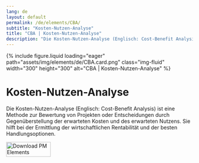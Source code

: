 ```yaml
---
lang: de
layout: default
permalink: /de/elements/CBA/
subtitle: "Kosten-Nutzen-Analyse"
title: "CBA | Kosten-Nutzen-Analyse"
description: "Die Kosten-Nutzen-Analyse (Englisch: Cost-Benefit Analysis) ist eine Methode zur Bewertung von Projekten oder Entscheidungen durch Gegenüberstellung der erwarteten Kosten und des erwarteten Nutzens. Sie hilft bei der Ermittlung der wirtschaftlichen Rentabilität und der besten Handlungsoptionen."
---
```


{% include figure.liquid loading="eager" path="assets/img/elements/de/CBA.card.png" class="img-fluid" width="300" height="300" alt="CBA | Kosten-Nutzen-Analyse" %}

# Kosten-Nutzen-Analyse

Die Kosten-Nutzen-Analyse (Englisch: Cost-Benefit Analysis) ist eine Methode zur Bewertung von Projekten oder Entscheidungen durch Gegenüberstellung der erwarteten Kosten und des erwarteten Nutzens. Sie hilft bei der Ermittlung der wirtschaftlichen Rentabilität und der besten Handlungsoptionen.

<a href="https://apps.apple.com/app/apple-store/id6738084498?pt=127441684&ct=website&mt=8">
  <img src="{{ "assets/img/en/appstore.png" | relative_url }}" width="120" height="40" alt="Download PM Elements">
</a>
